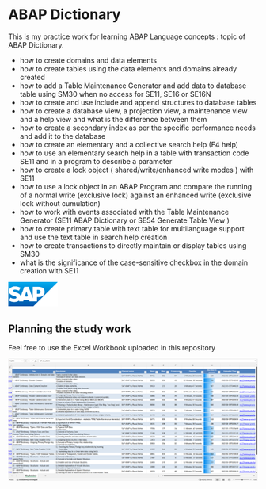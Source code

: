 # ABAP Dictionary
This is my practice work for learning ABAP Language concepts : topic of ABAP Dictionary. 
* how to create domains and data elements
* how to create tables using the data elements and domains already created
* how to add a Table Maintenance Generator and add data to database table using SM30 when no access for SE11, SE16 or SE16N
* how to create and use include and append structures to database tables
* how to create a database view, a projection view, a maintenance view and a help view and what is the difference between them
* how to create a secondary index as per the specific performance needs and add it to the database
* how to create an elementary and a collective search help (F4 help)
* how to use an elementary search help in a table with transaction code SE11 and in a program to describe a parameter
* how to create a lock object ( shared/write/enhanced write modes ) with SE11
* how to use a lock object in an ABAP Program and compare the running of a normal write (exclusive lock) against an enhanced write (exclusive lock without cumulation)
* how to work with events associated with the Table Maintenance Generator (SE11 ABAP Dictionary or SE54 Generate Table View )
* how to create primary table with text table for multilanguage support and use the text table in search help creation
* how to create transactions to directly maintain or display tables using SM30
* what is the significance of the case-sensitive checkbox in the domain creation with SE11

<img src="sap_logo.png" alt="SAP Logo" width="100">

## Planning the study work
Feel free to use the Excel Workbook uploaded in this repository

<img src="20241127_172752_KvG.png" alt="Excel Planning" width="1200">
